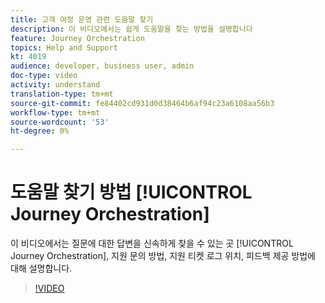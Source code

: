 ```yaml
---
title: 고객 여정 운영 관련 도움말 찾기
description: 이 비디오에서는 쉽게 도움말을 찾는 방법을 설명합니다
feature: Journey Orchestration
topics: Help and Support
kt: 4019
audience: developer, business user, admin
doc-type: video
activity: understand
translation-type: tm+mt
source-git-commit: fe84402cd931d0d38464b6af94c23a6108aa56b3
workflow-type: tm+mt
source-wordcount: '53'
ht-degree: 0%

---
```



# 도움말 찾기 방법 [!UICONTROL Journey Orchestration]

이 비디오에서는 질문에 대한 답변을 신속하게 찾을 수 있는 곳 [!UICONTROL Journey Orchestration], 지원 문의 방법, 지원 티켓 로그 위치, 피드백 제공 방법에 대해 설명합니다.

>[!VIDEO](https://video.tv.adobe.com/v/32010?quality=12)

